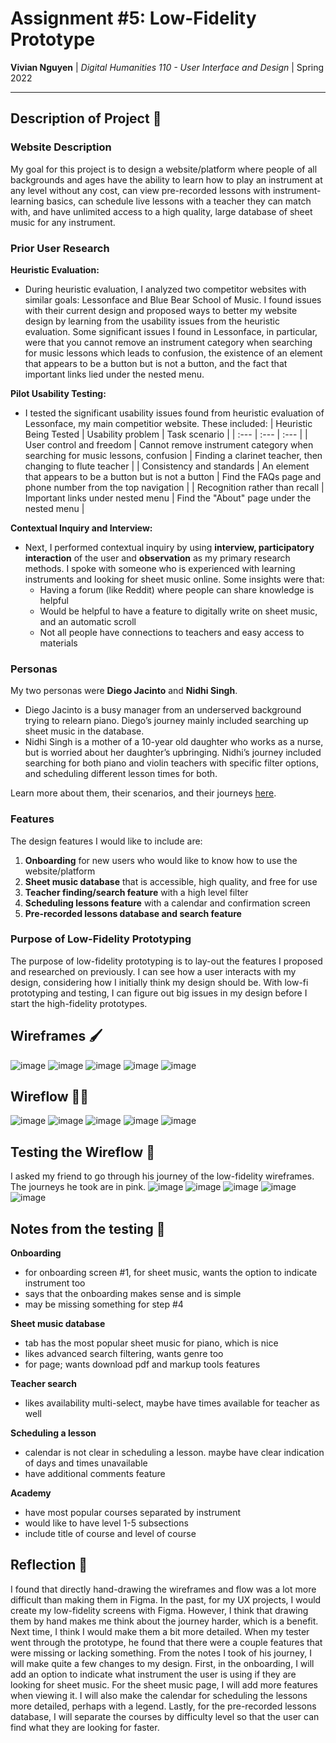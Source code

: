 # Assignment #5: Low-Fidelity Prototype

**Vivian Nguyen** | *Digital Humanities 110 - User Interface and Design* | Spring 2022

---

## Description of Project 📖

### Website Description

My goal for this project is to design a website/platform where people of all backgrounds and ages have the ability to learn how to play an instrument at any level without any cost, can view pre-recorded lessons with instrument-learning basics, can schedule live lessons with a teacher they can match with, and have unlimited access to a high quality, large database of sheet music for any instrument.

### Prior User Research

**Heuristic Evaluation:**

- During heuristic evaluation, I analyzed two competitor websites with similar goals: Lessonface and Blue Bear School of Music. I found issues with their current design and proposed ways to better my website design by learning from the usability issues from the heuristic evaluation. Some significant issues I found in Lessonface, in particular, were that you cannot remove an instrument category when searching for music lessons which leads to confusion, the existence of an element that appears to be a button but is not a button, and the fact that important links lied under the nested menu.

**Pilot Usability Testing:**

- I tested the significant usability issues found from heuristic evaluation of Lessonface, my main competitior website. These included:
| Heuristic Being Tested | Usability problem | Task scenario |
| :--- | :--- | :--- |
| User control and freedom | Cannot remove instrument category when searching for music lessons, confusion | Finding a clarinet teacher, then changing to flute teacher |
| Consistency and standards | An element that appears to be a button but is not a button | Find the FAQs page and phone number from the top navigation |
| Recognition rather than recall | Important links under nested menu | Find the "About" page under the nested menu |

**Contextual Inquiry and Interview:**

- Next, I performed contextual inquiry by using **interview, participatory interaction** of the user and **observation** as my primary research methods. I spoke with someone who is experienced with learning instruments and looking for sheet music online. Some insights were that:
    - Having a forum (like Reddit) where people can share knowledge is helpful
    - Would be helpful to have a feature to digitally write on sheet music, and an automatic scroll
    - Not all people have connections to teachers and easy access to materials

### Personas

My two personas were **Diego Jacinto** and **Nidhi Singh**.

- Diego Jacinto is a busy manager from an underserved background trying to relearn piano. Diego’s journey mainly included searching up sheet music in the database.
- Nidhi Singh is a mother of a 10-year old daughter who works as a nurse, but is worried about her daughter’s upbringing. Nidhi’s journey included searching for both piano and violin teachers with specific filter options, and scheduling different lesson times for both.

Learn more about them, their scenarios, and their journeys [here](https://github.com/vivianngn/DH110-VivianNguyen/blob/main/Assignment-04/Persona-and-Scenarios.md).

### Features

The design features I would like to include are:

1. **Onboarding** for new users who would like to know how to use the website/platform
2. **Sheet music database** that is accessible, high quality, and free for use
3. **Teacher finding/search feature** with a high level filter
4. **Scheduling lessons feature** with a calendar and confirmation screen
5. **Pre-recorded lessons database and search feature**

### Purpose of Low-Fidelity Prototyping

The purpose of low-fidelity prototyping is to lay-out the features I proposed and researched on previously. I can see how a user interacts with my design, considering how I initially think my design should be. With low-fi prototyping and testing, I can figure out big issues in my design before I start the high-fidelity prototypes.

## Wireframes 🖌️

![image](https://user-images.githubusercontent.com/69706820/167241021-000bd928-2c39-453d-b675-9efafe6916e7.png)
![image](https://user-images.githubusercontent.com/69706820/167241024-0c098bf4-f05f-4eca-851b-64d034fa554d.png)
![image](https://user-images.githubusercontent.com/69706820/167241028-16aa544e-486a-4b0c-be34-cda5b97be457.png)
![image](https://user-images.githubusercontent.com/69706820/167241035-5c55a7b5-e575-420e-bf29-680ae5b6ba0d.png)
![image](https://user-images.githubusercontent.com/69706820/167241046-32d47c10-8f04-4855-a59d-d6cdd0ce6262.png)

## Wireflow 👩‍🎨

![image](https://user-images.githubusercontent.com/69706820/167241060-d399d044-434a-4a3e-bd57-b86573140516.png)
![image](https://user-images.githubusercontent.com/69706820/167241066-0a4dc879-db8d-40f8-a965-d2d433e5bca9.png)
![image](https://user-images.githubusercontent.com/69706820/167241073-e8ddea29-d667-4070-b1b3-a0b734800e71.png)
![image](https://user-images.githubusercontent.com/69706820/167241076-3a589df6-271f-4d1b-a293-8a453e9afbbd.png)
![image](https://user-images.githubusercontent.com/69706820/167241078-47d74f00-eaf3-4778-8af8-a7a1538581ae.png)

## Testing the Wireflow 🧪

I asked my friend to go through his journey of the low-fidelity wireframes. The journeys he took are in pink.
![image](https://user-images.githubusercontent.com/69706820/167241143-2cceadc7-4c71-4021-9f20-85b16d65036f.png)
![image](https://user-images.githubusercontent.com/69706820/167241147-fac7b0e8-d1ec-442a-bc38-32d0a20d6410.png)
![image](https://user-images.githubusercontent.com/69706820/167241153-f4f3fc0d-f078-448c-a9d8-65cae2df1b89.png)
![image](https://user-images.githubusercontent.com/69706820/167241159-473431c4-4976-43c3-a18c-c73c5ef33f10.png)
![image](https://user-images.githubusercontent.com/69706820/167241165-8823c8ac-90bc-4ba3-92a0-4180e4de994e.png)

## Notes from the testing 📝
**Onboarding**

- for onboarding screen #1, for sheet music, wants the option to indicate instrument too
- says that the onboarding makes sense and is simple
- may be missing something for step #4

**Sheet music database**

- tab has the most popular sheet music for piano, which is nice
- likes advanced search filtering, wants genre too
- for page; wants download pdf and markup tools features

**Teacher search**

- likes availability multi-select, maybe have times available for teacher as well

**Scheduling a lesson**

- calendar is not clear in scheduling a lesson. maybe have clear indication of days and times unavailable
- have additional comments feature

**Academy**

- have most popular courses separated by instrument
- would like to have level 1-5 subsections
- include title of course and level of course

## Reflection 💭

I found that directly hand-drawing the wireframes and flow was a lot more difficult than making them in Figma. In the past, for my UX projects, I would create my low-fidelity screens with Figma. However, I think that drawing them by hand makes me think about the journey harder, which is a benefit. Next time, I think I would make them a bit more detailed. When my tester went through the prototype, he found that there were a couple features that were missing or lacking something. From the notes I took of his journey, I will make quite a few changes to my design. First, in the onboarding, I will add an option to indicate what instrument the user is using if they are looking for sheet music. For the sheet music page, I will add more features when viewing it. I will also make the calendar for scheduling the lessons more detailed, perhaps with a legend. Lastly, for the pre-recorded lessons database, I will separate the courses by difficulty level so that the user can find what they are looking for faster.
